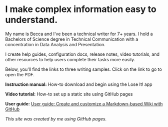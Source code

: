 # I make complex information easy to understand.

<p>My name is Becca and I've been a technical writer for 7+ years. I hold a Bachelors of Science degree in Technical Communication with a concentration in Data Analysis and Presentation.  
  
I create help guides, configuration docs, release notes, video tutorials, and other resources to help users complete their tasks more easily. 

<p>Below, you'll find the links to three writing samples. Click on the link to go to open the PDF. 

<b>Instruction manual:</b> How-to download and begin using the Lose It! app

<b>Video tutorial:</b> How-to set up a static site using GitHub pages 
  
<b>User guide:</b> [User guide: Create and customize a Markdown-based Wiki with GitHub](https://github.com/beccamckinney85/technical-writer/blob/main/User%20Guide_%20Create%20and%20Customize%20a%20Markdown-Based%20Wiki%20with%20GitHub.pdf)

<p><i>This site was created by me using GitHub pages.</i></p>
